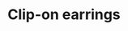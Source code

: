 ---
title: Clip-on earrings
description_markdown:
homepage_description_markdown:
_gallery_date:
frontpage: false
permalink: /gallery/clip-on-earrings/
display_title: false
archive: false
main_image_path: /assets/images/58f5260ae91dc.jpg
image_caption:
images:
  - image_path: /assets/images/58f5260ae91dc.jpg
    image_title: silver bird with 24 ct gold
    image_description:
  - image_path: /assets/images/58f5253601de2.jpg
    image_title: split silver with 24ct gold gold
    image_description:
  - image_path: /assets/images/59023cab29b46.jpg
    image_title: silver marquises with 24ct gold
    image_description:
  - image_path: /assets/images/58f525a89abba.jpg
    image_title: pierced silver drops
    image_description:
  - image_path: /assets/images/58f525db7af78.jpg
    image_title: large pearl silver cup
    image_description:
  - image_path: /assets/images/58f5c5f4bd43d.jpg
    image_title: green tourmaline and silver
    image_description:
_options:
  image_path:
    width: 1200
    height: 1200
    resize_style: contain
    mime_type: image/jpeg
  main_image_path:
    width: 1200
    height: 800
    resize_style: contain
    mime_type: image/jpeg
_comments:
  title: Gallery title
  permalink: Be careful editing this
  main_image_path: Image used to represent your gallery
  images: Add and edit your gallery images here
  image_description: Might only be shown in the close up of an image
  archive: Not used yet!
  frontpage: Show this gallery on the homepage
  homepage_description_markdown: Text used on homepage if shown
---